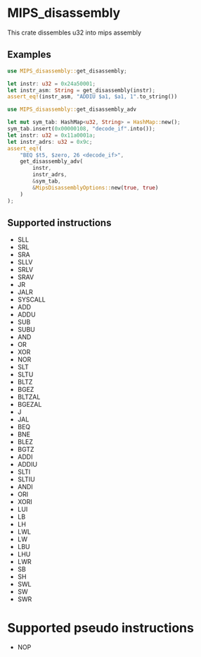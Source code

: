 # MIPS_disassembly
This crate dissembles u32 into mips assembly

## Examples
```rust
use MIPS_disassembly::get_disassembly;

let instr: u32 = 0x24a50001;
let instr_asm: String = get_disassembly(instr);
assert_eq!(instr_asm, "ADDIU $a1, $a1, 1".to_string())
```
```rust
use MIPS_disassembly::get_disassembly_adv

let mut sym_tab: HashMap<u32, String> = HashMap::new();
sym_tab.insert(0x00000108, "decode_if".into());
let instr: u32 = 0x11a0001a;
let instr_adrs: u32 = 0x9c;
assert_eq!(
    "BEQ $t5, $zero, 26 <decode_if>",
    get_disassembly_adv(
        instr,
        instr_adrs,
        &sym_tab,
        &MipsDisassemblyOptions::new(true, true)
    )
);
```

## Supported instructions

- SLL
- SRL
- SRA
- SLLV
- SRLV
- SRAV
- JR
- JALR
- SYSCALL
- ADD
- ADDU
- SUB
- SUBU
- AND
- OR
- XOR
- NOR
- SLT
- SLTU
- BLTZ
- BGEZ
- BLTZAL
- BGEZAL
- J
- JAL
- BEQ
- BNE
- BLEZ
- BGTZ
- ADDI
- ADDIU
- SLTI
- SLTIU
- ANDI
- ORI
- XORI
- LUI
- LB
- LH
- LWL
- LW
- LBU
- LHU
- LWR
- SB
- SH
- SWL
- SW
- SWR

# Supported pseudo instructions
- NOP
